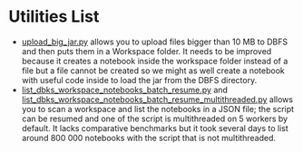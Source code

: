 # Utilities List
- [upload_big_jar.py](https://github.com/hourdays/dbks-utils/blob/main/upload_big_jar.py) allows you to upload files bigger than 10 MB to DBFS and then puts them in a Workspace folder. It needs to be improved because it creates a notebook inside the workspace folder instead of a file but a file cannot be created so we might as well create a notebook with useful code inside to load the jar from the DBFS directory.
- [list_dbks_workspace_notebooks_batch_resume.py](https://github.com/hourdays/dbks-utils/blob/main/list_dbks_workspace_notebooks_batch_resume.py) and [list_dbks_workspace_notebooks_batch_resume_multithreaded.py](https://github.com/hourdays/dbks-utils/blob/main/list_dbks_workspace_notebooks_batch_resume_multithreaded.py) allows you to scan a workspace and list the notebooks in a JSON file; the script can be resumed and one of the script is multithreaded on 5 workers by default. It lacks comparative benchmarks but it took several days to list around 800 000 notebooks with the script that is not multithreaded.
